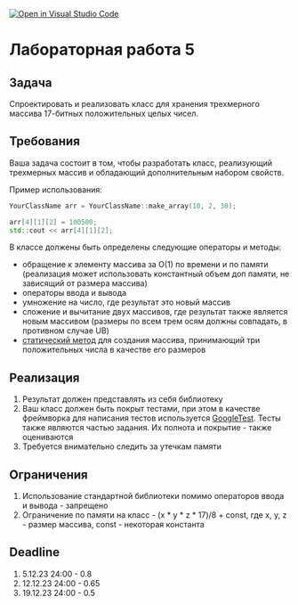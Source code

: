 [![Open in Visual Studio Code](https://classroom.github.com/assets/open-in-vscode-718a45dd9cf7e7f842a935f5ebbe5719a5e09af4491e668f4dbf3b35d5cca122.svg)](https://classroom.github.com/online_ide?assignment_repo_id=13056689&assignment_repo_type=AssignmentRepo)
# Лабораторная работа 5

## Задача

Спроектировать и реализовать класс для хранения трехмерного массива 17-битных положительных целых чисел.

## Требования

Ваша задача состоит в том, чтобы разработать класс, реализующий трехмерных массив и обладающий дополнительным набором свойств.

Пример использования:

```cpp
YourClassName arr = YourClassName::make_array(10, 2, 30);

arr[4][1][2] = 100500;
std::cout << arr[4][1][2];
```

В классе должены быть определены следующие операторы и методы:

- обращение к элементу массива за O(1) по времени и по памяти (реализация может использовать константный объем доп памяти, не зависящий от размера массива)
- операторы ввода и вывода
- умножение на число, где результат это новый массив
- сложение и вычитание двух массивов, где результат также является новым массивом (размеры по всем трем осям должны совпадать, в противном случае UB)
- [статический метод](https://en.cppreference.com/w/cpp/language/static) для создания массива, принимающий три положительных числа в качестве его размеров

## Реализация

1. Результат должен представлять из себя библиотеку
2. Ваш класс должен быть покрыт тестами, при этом в качестве фреймворка для написания тестов используется [GoogleTest](https://google.github.io/googletest/). Тесты также являются частью задания. Их полнота и покрытие - также оцениваются
3. Требуется внимательно следить за утечкам памяти

## Ограничения

1. Использование стандартной библиотеки помимо операторов ввода и вывода - запрещено
2. Ограничение по памяти на класс - (x * y * z * 17)/8 + const, где x, y, z - размер массива, const - некоторая константа

## Deadline

1. 5.12.23 24:00 - 0.8
2. 12.12.23 24:00 - 0.65
3. 19.12.23 24:00 - 0.5
